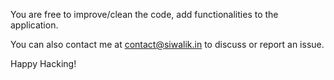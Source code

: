 You are free to improve/clean the code, add functionalities to the application.

You can also contact me at contact@siwalik.in to discuss or report an issue.

Happy Hacking!

